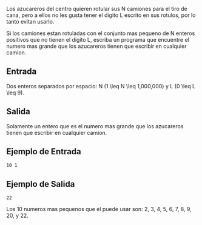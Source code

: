 Los azucareros del centro quieren rotular sus N camiones para el tiro de cana, pero a ellos no les gusta tener el digito L escrito en sus rotulos, por lo tanto evitan usarlo.



Si los camiones estan rotuladas con el conjunto mas pequeno de N enteros positivos que no tienen el digito L, escriba un programa que encuentre el numero mas grande que los azucareros tienen que escribir en cualquier camion.



## Entrada



Dos enteros separados por espacio: N (1 \leq N \leq 1,000,000)  y L (0 \leq L \leq 9).



## Salida



Solamente un entero que es el numero mas grande que los azucareros tienen que escribir en cualquier camion.



## Ejemplo de Entrada



```
10 1
```


## Ejemplo de Salida



```
22
```


Los 10 numeros mas pequenos que el puede usar son: 2, 3, 4, 5, 6, 7, 8,  9, 20, y 22.



